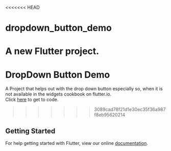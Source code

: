<<<<<<< HEAD
# dropdown_button_demo

A new Flutter project.
=======
# DropDown Button Demo

A Project that helps out with the drop down button especially so, when it is not available in the widgets cookbook on flutter.io.\
Click [here](https://github.com/amaan75/flutter_tuts/blob/master/dropdown_button_demo/lib/main.dart) to get to code.
>>>>>>> 3089cad78f21d1e30ec35f36a987f8eb95620214

## Getting Started

For help getting started with Flutter, view our online
[documentation](https://flutter.io/).

